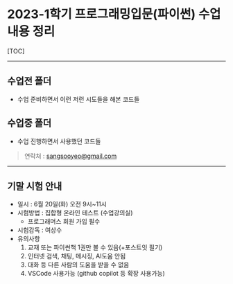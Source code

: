 # 2023-1학기 프로그래밍입문(파이썬) 수업 내용 정리

[TOC]

---

## 수업전 폴더

* 수업 준비하면서 이런 저런 시도들을 해본 코드들
  
## 수업중 폴더

* 수업 진행하면서 사용했던 코드들

> 연락처 : <sangsooyeo@gmail.com>

---

## 기말 시험 안내

* 일시 : 6월 20일(화) 오전 9시~11시
* 시험방법 : 집합형 온라인 테스트 (수업강의실)
  * 프로그래머스 회원 가입 필수
* 시험감독 : 여상수
* 유의사항
   1. 교재 또는 파이썬책 1권만 볼 수 있음(+포스트잇 필기)
   2. 인터넷 검색, 채팅, 메시징, AI도움 안됨
   3. 대화 등 다른 사람의 도움을 받을 수 없음
   4. VSCode 사용가능 (github copilot 등 확장 사용가능)